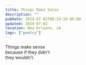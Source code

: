 ```yaml
---
title: Things Make Sense
description: ""
pubDate: 2024-07-02T08:54:20-05:00
updated: 2024-07-02
location: New Orleans, LA
tags: ["poetry"]
---
```


Things make sense  
because if they didn't  
they wouldn't.

